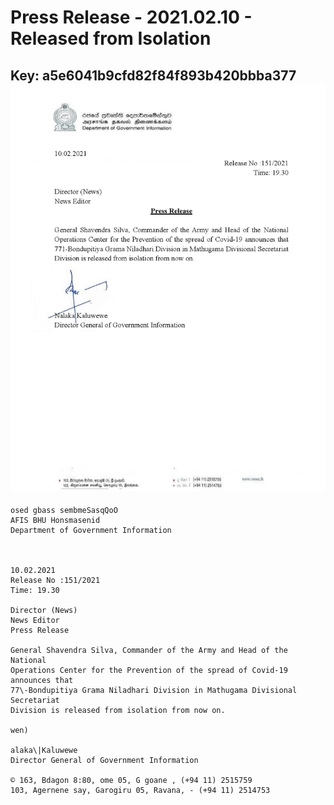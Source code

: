 # Press Release - 2021.02.10 - Released from Isolation 
Key: a5e6041b9cfd82f84f893b420bbba377 
![img](img/a5e6041b9cfd82f84f893b420bbba377.jpg)
---
```
osed gbass sembmeSasqQoO
AFIS BHU Honsmasenid
Department of Government Information

 

10.02.2021
Release No :151/2021
Time: 19.30

Director (News)
News Editor
Press Release

General Shavendra Silva, Commander of the Army and Head of the National
Operations Center for the Prevention of the spread of Covid-19 announces that
77\-Bondupitiya Grama Niladhari Division in Mathugama Divisional Secretariat
Division is released from isolation from now on.

wen)

alaka\|Kaluwewe
Director General of Government Information

© 163, Bdagon 8:80, ome 05, G goane , (+94 11) 2515759
103, Agernene say, Garogiru 05, Ravana, - (+94 11) 2514753

```
